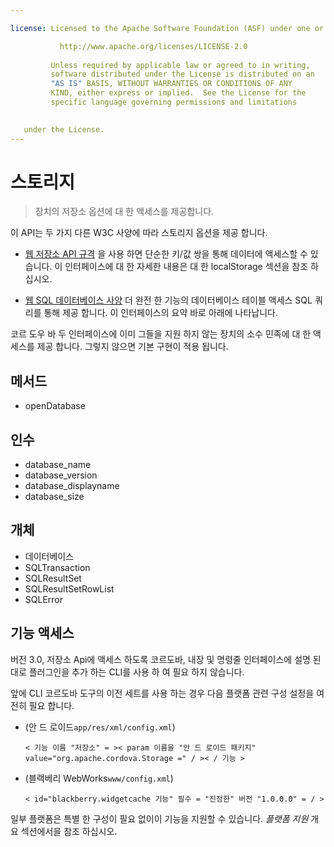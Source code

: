 ```yaml
---

license: Licensed to the Apache Software Foundation (ASF) under one or more contributor license agreements. See the NOTICE file distributed with this work for additional information regarding copyright ownership. The ASF licenses this file to you under the Apache License, Version 2.0 (the "License"); you may not use this file except in compliance with the License. You may obtain a copy of the License at

           http://www.apache.org/licenses/LICENSE-2.0
    
         Unless required by applicable law or agreed to in writing,
         software distributed under the License is distributed on an
         "AS IS" BASIS, WITHOUT WARRANTIES OR CONDITIONS OF ANY
         KIND, either express or implied.  See the License for the
         specific language governing permissions and limitations
    

   under the License.
---
```


# 스토리지

> 장치의 저장소 옵션에 대 한 액세스를 제공합니다.

이 API는 두 가지 다른 W3C 사양에 따라 스토리지 옵션을 제공 합니다.

*   [웹 저장소 API 규격][1] 을 사용 하면 단순한 키/값 쌍을 통해 데이터에 액세스할 수 있습니다. 이 인터페이스에 대 한 자세한 내용은 대 한 localStorage 섹션을 참조 하십시오.

*   [웹 SQL 데이터베이스 사양][2] 더 완전 한 기능의 데이터베이스 테이블 액세스 SQL 쿼리를 통해 제공 합니다. 이 인터페이스의 요약 바로 아래에 나타납니다.

 [1]: http://dev.w3.org/html5/webstorage/
 [2]: http://dev.w3.org/html5/webdatabase/

코르 도우 바 두 인터페이스에 이미 그들을 지원 하지 않는 장치의 소수 민족에 대 한 액세스를 제공 합니다. 그렇지 않으면 기본 구현이 적용 됩니다.

## 메서드

*   openDatabase

## 인수

*   database_name
*   database_version
*   database_displayname
*   database_size

## 개체

*   데이터베이스
*   SQLTransaction
*   SQLResultSet
*   SQLResultSetRowList
*   SQLError

## 기능 액세스

버전 3.0, 저장소 Api에 액세스 하도록 코르도바, 내장 및 명령줄 인터페이스에 설명 된 대로 플러그인을 추가 하는 CLI를 사용 하 여 필요 하지 않습니다.

앞에 CLI 코르도바 도구의 이전 세트를 사용 하는 경우 다음 플랫폼 관련 구성 설정을 여전히 필요 합니다.

*   (안 드 로이드`app/res/xml/config.xml`)
    
        < 기능 이름 "저장소" = >< param 이름을 "안 드 로이드 패키지" value="org.apache.cordova.Storage =" / >< / 기능 >
        

*   (블랙베리 WebWorks`www/config.xml`)
    
        < id="blackberry.widgetcache 기능" 필수 = "진정한" 버전 "1.0.0.0" = / >
        

일부 플랫폼은 특별 한 구성이 필요 없이이 기능을 지원할 수 있습니다. *플랫폼 지원* 개요 섹션에서을 참조 하십시오.